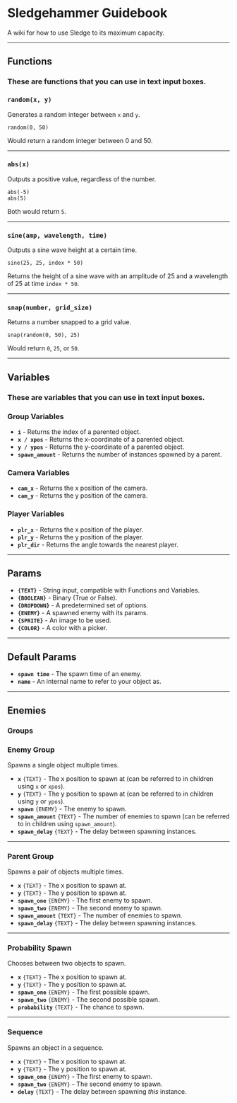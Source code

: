 # Sledgehammer Guidebook
A wiki for how to use Sledge to its maximum capacity.

---

## Functions
### These are functions that you can use in text input boxes.

### `random(x, y)`
Generates a random integer between `x` and `y`.
```sledge
random(0, 50)
```
Would return a random integer between 0 and 50.

---

### `abs(x)`
Outputs a positive value, regardless of the number.
```sledge
abs(-5)
abs(5)
```
Both would return `5`.

---

### `sine(amp, wavelength, time)`
Outputs a sine wave height at a certain time.
```sledge
sine(25, 25, index * 50)
```
Returns the height of a sine wave with an amplitude of 25 and a wavelength of 25 at time `index * 50`.

---

### `snap(number, grid_size)`
Returns a number snapped to a grid value.
```sledge
snap(random(0, 50), 25)
```
Would return `0`, `25`, or `50`.

---

## Variables
### These are variables that you can use in text input boxes.

### Group Variables
- **`i`** - Returns the index of a parented object.
- **`x / xpos`** - Returns the x-coordinate of a parented object.
- **`y / ypos`** - Returns the y-coordinate of a parented object.
- **`spawn_amount`** - Returns the number of instances spawned by a parent.

### Camera Variables
- **`cam_x`** - Returns the x position of the camera.
- **`cam_y`** - Returns the y position of the camera.

### Player Variables
- **`plr_x`** - Returns the x position of the player.
- **`plr_y`** - Returns the y position of the player.
- **`plr_dir`** - Returns the angle towards the nearest player.

---

## Params
- **`{TEXT}`** - String input, compatible with Functions and Variables.
- **`{BOOLEAN}`** - Binary (True or False).
- **`{DROPDOWN}`** - A predetermined set of options.
- **`{ENEMY}`** - A spawned enemy with its params.
- **`{SPRITE}`** - An image to be used.
- **`{COLOR}`** - A color with a picker.

---

## Default Params
- **`spawn time`** - The spawn time of an enemy.
- **`name`** - An internal name to refer to your object as.

---
## Enemies
### Groups

### Enemy Group
Spawns a single object multiple times.

- **`x`** `{TEXT}` - The x position to spawn at (can be referred to in children using `x` or `xpos`).
- **`y`** `{TEXT}` - The y position to spawn at (can be referred to in children using `y` or `ypos`).
- **`spawn`** `{ENEMY}` - The enemy to spawn.
- **`spawn_amount`** `{TEXT}` - The number of enemies to spawn (can be referred to in children using `spawn_amount`).
- **`spawn_delay`** `{TEXT}` - The delay between spawning instances.

---

### Parent Group
Spawns a pair of objects multiple times.

- **`x`** `{TEXT}` - The x position to spawn at.
- **`y`** `{TEXT}` - The y position to spawn at.
- **`spawn_one`** `{ENEMY}` - The first enemy to spawn.
- **`spawn_two`** `{ENEMY}` - The second enemy to spawn.
- **`spawn_amount`** `{TEXT}` - The number of enemies to spawn.
- **`spawn_delay`** `{TEXT}` - The delay between spawning instances.

---

### Probability Spawn
Chooses between two objects to spawn.

- **`x`** `{TEXT}` - The x position to spawn at.
- **`y`** `{TEXT}` - The y position to spawn at.
- **`spawn_one`** `{ENEMY}` - The first possible spawn.
- **`spawn_two`** `{ENEMY}` - The second possible spawn.
- **`probability`** `{TEXT}` - The chance to spawn.

---

### Sequence
Spawns an object in a sequence.

- **`x`** `{TEXT}` - The x position to spawn at.
- **`y`** `{TEXT}` - The y position to spawn at.
- **`spawn_one`** `{ENEMY}` - The first enemy to spawn.
- **`spawn_two`** `{ENEMY}` - The second enemy to spawn.
- **`delay`** `{TEXT}` - The delay between spawning *this* instance.


